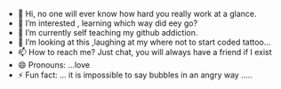 - 👋 Hi, no one will ever know how hard you really work at a glance.
- 👀 I’m interested , learning which way did eey go?
- 🌱 I’m currently self teaching my github addiction.
- 💞️ I’m looking at this ,laughing at my where not to start coded tattoo...
- 📫 How to reach me? Just chat, you will always have a friend if I exist 
- 😄 Pronouns: ...love 
- ⚡ Fun fact: ... it is impossible to say bubbles in an angry way .....

<!---
starkish/starkish is a ✨ special ✨ repository because its `README.md` (this file) appears on your GitHub profile.
You can click the Preview link to take a look at your changes.
--->
